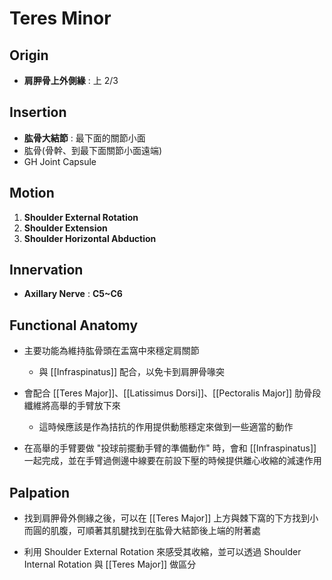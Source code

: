 # Teres Minor
## Origin
* **肩胛骨上外側緣**  : 上 2/3

## Insertion
* **肱骨大結節** : 最下面的關節小面
* 肱骨(骨幹、到最下面關節小面遠端)
* GH Joint Capsule

## Motion
1. **Shoulder External Rotation**
2. **Shoulder Extension**
3. **Shoulder Horizontal Abduction**  

## Innervation
* **Axillary Nerve** : **C5~C6**  

## Functional Anatomy
*  主要功能為維持肱骨頭在盂窩中來穩定肩關節
	*  與 [[Infraspinatus]] 配合，以免卡到肩胛骨喙突  

*  會配合 [[Teres Major]]、[[Latissimus Dorsi]]、[[Pectoralis Major]] 肋骨段纖維將高舉的手臂放下來
	*  這時候應該是作為拮抗的作用提供動態穩定來做到一些適當的動作
* 在高舉的手臂要做 "投球前擺動手臂的準備動作" 時，會和 [[Infraspinatus]] 一起完成，並在手臂過側邊中線要在前設下壓的時候提供離心收縮的減速作用  
 
## Palpation
* 找到肩胛骨外側緣之後，可以在 [[Teres Major]] 上方與棘下窩的下方找到小而圓的肌腹，可順著其肌腱找到在肱骨大結節後上端的附著處  

* 利用 Shoulder External Rotation 來感受其收縮，並可以透過 Shoulder Internal Rotation 與 [[Teres Major]] 做區分